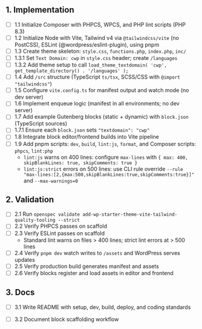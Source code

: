 ## 1. Implementation
- [ ] 1.1 Initialize Composer with PHPCS, WPCS, and PHP lint scripts (PHP 8.3)
- [ ] 1.2 Initialize Node with Vite, Tailwind v4 via `@tailwindcss/vite` (no PostCSS), ESLint (@wordpress/eslint-plugin), using pnpm
- [ ] 1.3 Create theme skeleton: `style.css`, `functions.php`, `index.php`, `inc/`
- [ ] 1.3.1 Set `Text Domain: cwp` in `style.css` header; create `/languages`
- [ ] 1.3.2 Add theme setup to call `load_theme_textdomain( 'cwp', get_template_directory() . '/languages' );`
- [ ] 1.4 Add `/src` structure (TypeScript `ts/tsx`, SCSS/CSS with `@import "tailwindcss"`)
- [ ] 1.5 Configure `vite.config.ts` for manifest output and watch mode (no dev server)
- [ ] 1.6 Implement enqueue logic (manifest in all environments; no dev server)
- [ ] 1.7 Add example Gutenberg blocks (static + dynamic) with `block.json` (TypeScript sources)
- [ ] 1.7.1 Ensure each `block.json` sets `"textdomain": "cwp"`
- [ ] 1.8 Integrate block editor/frontend builds into Vite pipeline
- [ ] 1.9 Add pnpm scripts: `dev`, `build`, `lint:js`, `format`, and Composer scripts: `phpcs`, `lint:php`
    - `lint:js` warns on 400 lines: configure `max-lines` with `{ max: 400, skipBlankLines: true, skipComments: true }`
    - `lint:js:strict` errors on 500 lines: use CLI rule override `--rule "max-lines:[2,{max:500,skipBlankLines:true,skipComments:true}]"` and `--max-warnings=0`

## 2. Validation
- [ ] 2.1 Run `openspec validate add-wp-starter-theme-vite-tailwind-quality-tooling --strict`
- [ ] 2.2 Verify PHPCS passes on scaffold
- [ ] 2.3 Verify ESLint passes on scaffold
    - Standard lint warns on files > 400 lines; strict lint errors at > 500 lines
- [ ] 2.4 Verify `pnpm dev` watch writes to `/assets` and WordPress serves updates
- [ ] 2.5 Verify production build generates manifest and assets
- [ ] 2.6 Verify blocks register and load assets in editor and frontend

## 3. Docs
- [ ] 3.1 Write README with setup, dev, build, deploy, and coding standards
- [ ] 3.2 Document block scaffolding workflow


